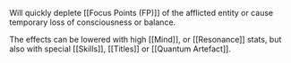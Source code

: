 Will quickly deplete [[Focus Points (FP)]] of the afflicted entity or cause temporary loss of consciousness or balance.

The effects can be lowered with high [[Mind]], or [[Resonance]] stats, but also with special [[Skills]], [[Titles]] or [[Quantum Artefact]].